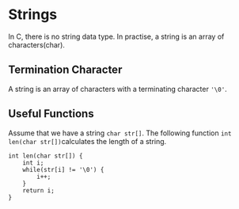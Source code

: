 # Strings

In C, there is no string data type. In practise, a string is an array of characters(char). 

## Termination Character

A string is an array of characters with a terminating character ```'\0'```.

## Useful Functions

Assume that we have a string ```char str[]```. The following function ```int len(char str[])```calculates the length of a string. 
```
int len(char str[]) {
    int i;
    while(str[i] != '\0') {
        i++;
    }
    return i;
}
```